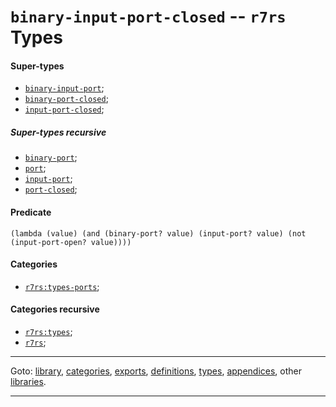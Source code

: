 

<a id='type__r7rs__binary-input-port-closed'></a>

# `binary-input-port-closed` -- `r7rs` Types


<a id='type__r7rs__binary-input-port-closed__super-types'></a>

#### Super-types

 * [`binary-input-port`](../../r7rs/types/binary-input-port.md#type__r7rs__binary-input-port);
 * [`binary-port-closed`](../../r7rs/types/binary-port-closed.md#type__r7rs__binary-port-closed);
 * [`input-port-closed`](../../r7rs/types/input-port-closed.md#type__r7rs__input-port-closed);


<a id='type__r7rs__binary-input-port-closed__super-types-recursive'></a>

##### Super-types recursive

 * [`binary-port`](../../r7rs/types/binary-port.md#type__r7rs__binary-port);
 * [`port`](../../r7rs/types/port.md#type__r7rs__port);
 * [`input-port`](../../r7rs/types/input-port.md#type__r7rs__input-port);
 * [`port-closed`](../../r7rs/types/port-closed.md#type__r7rs__port-closed);


<a id='type__r7rs__binary-input-port-closed__predicate'></a>

#### Predicate

````
(lambda (value) (and (binary-port? value) (input-port? value) (not (input-port-open? value))))
````


<a id='type__r7rs__binary-input-port-closed__categories'></a>

#### Categories

 * [`r7rs:types-ports`](../../r7rs/categories/r7rs_3a_types-ports.md#category__r7rs__r7rs_3a_types-ports);


<a id='type__r7rs__binary-input-port-closed__categories-recursive'></a>

#### Categories recursive

 * [`r7rs:types`](../../r7rs/categories/r7rs_3a_types.md#category__r7rs__r7rs_3a_types);
 * [`r7rs`](../../r7rs/categories/r7rs.md#category__r7rs__r7rs);

----

Goto: [library](../../r7rs/_index.md#library__r7rs), [categories](../../r7rs/categories/_index.md#toc__r7rs__categories), [exports](../../r7rs/exports/_index.md#toc__r7rs__exports), [definitions](../../r7rs/definitions/_index.md#toc__r7rs__definitions), [types](../../r7rs/types/_index.md#toc__r7rs__types), [appendices](../../r7rs/appendices/_index.md#toc__r7rs__appendices), other [libraries](../../_libraries.md#toc__libraries).

----

